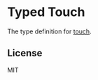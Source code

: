 # Typed Touch

The type definition for [touch](https://github.com/isaacs/node-touch).

## License

MIT
